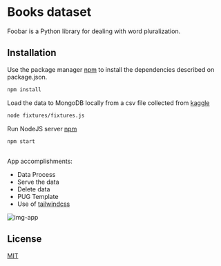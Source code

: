 # Books dataset

Foobar is a Python library for dealing with word pluralization.

## Installation

Use the package manager [npm](https://docs.npmjs.com/cli/v7/commands/npm-install) to install the dependencies described on package.json.

```bash
npm install
```
Load the data to MongoDB locally from a csv file collected from [kaggle](https://www.kaggle.com/jealousleopard/goodreadsbooks)
```bash
node fixtures/fixtures.js
```
Run NodeJS server [npm](https://docs.npmjs.com/cli/v7/commands/npm-install)
```bash
npm start
```
##
App accomplishments:
- Data Process 
- Serve the data 
- Delete data  
- PUG Template
- Use of [tailwindcss](https://tailwindcss.com/)

![img-app](https://github.com/edijavi/book-dataset/blob/main/app-image.PNG)



## License
[MIT](https://choosealicense.com/licenses/mit/)